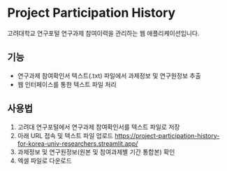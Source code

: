 # Project Participation History

고려대학교 연구포털 연구과제 참여이력을 관리하는 웹 애플리케이션입니다.

## 기능

- 연구과제 참여확인서 텍스트(.txt) 파일에서 과제정보 및 연구원정보 추출
- 웹 인터페이스를 통한 텍스트 파일 처리

## 사용법

1. 고려대 연구포털에서 연구과제 참여확인서를 텍스트 파일로 저장
2. 아래 URL 접속 및 텍스트 파일 업로드
   https://project-participation-history-for-korea-univ-researchers.streamlit.app/
3. 과제정보 및 연구원정보(원본 및 참여과제별 기간 통합본) 확인
4. 엑셀 파일로 다운로드

